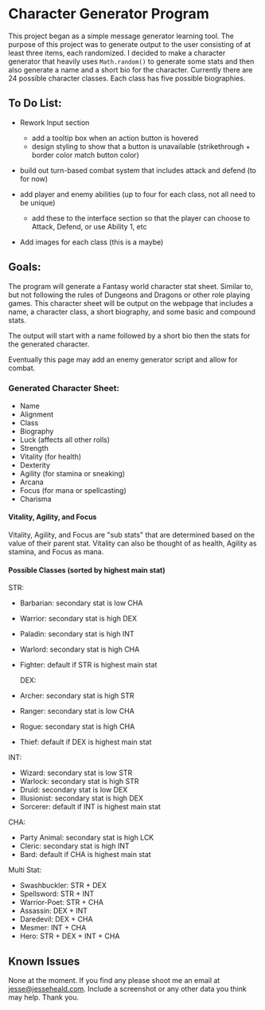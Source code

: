 # Character Generator Program
This project began as a simple message generator learning tool. The purpose of this project was to generate output to the user consisting of at least three items, each randomized. I decided to make a character generator that heavily uses `Math.random()` to generate some stats and then also generate a name and a short bio for the character. Currently there are 24 possible character classes. Each class has five possible biographies. 

## To Do List:
  * Rework Input section
    * add a tooltip box when an action button is hovered
    * design styling to show that a button is unavailable (strikethrough + border color match button color)
    
  * build out turn-based combat system that includes attack and defend (to for now)
  * add player and enemy abilities (up to four for each class, not all need to be unique)
      * add these to the interface section so that the player can choose to Attack, Defend, or use Ability 1, etc
  * Add images for each class (this is a maybe)





## Goals:
The program will generate a Fantasy world character stat sheet. Similar to, but not following the rules of Dungeons and Dragons or other role playing games. This character sheet will be output on the webpage that includes a name, a character class, a short biography, and some basic and compound stats.

The output will start with a name followed by a short bio then the stats for the generated character.

Eventually this page may add an enemy generator script and allow for combat.

### Generated Character Sheet:
  * Name
  * Alignment
  * Class
  * Biography
  * Luck (affects all other rolls)
  * Strength
  * Vitality (for health)
  * Dexterity
  * Agility (for stamina or sneaking)
  * Arcana
  * Focus (for mana or spellcasting)
  * Charisma

  #### Vitality, Agility, and Focus
Vitality, Agility, and Focus are "sub stats" that are determined based on the value of their parent stat. Vitality can also be thought of as health, Agility as stamina, and Focus as mana.

  #### Possible Classes (sorted by highest main stat)
  STR:
  * Barbarian: secondary stat is low CHA
  * Warrior: secondary stat is high DEX
  * Paladin: secondary stat is high INT
  * Warlord: secondary stat is high CHA
  * Fighter: default if STR is highest main stat

    DEX:
  * Archer: secondary stat is high STR
  * Ranger: secondary stat is low CHA
  * Rogue: secondary stat is high CHA
  * Thief: default if DEX is highest main stat

  INT:
  * Wizard: secondary stat is low STR
  * Warlock: secondary stat is high STR
  * Druid: secondary stat is low DEX
  * Illusionist: secondary stat is high DEX
  * Sorcerer: default if INT is highest main stat

  CHA:
  * Party Animal: secondary stat is high LCK
  * Cleric: secondary stat is high INT
  * Bard: default if CHA is highest main stat

  Multi Stat:
  * Swashbuckler: STR + DEX
  * Spellsword: STR + INT
  * Warrior-Poet: STR + CHA
  * Assassin: DEX + INT
  * Daredevil: DEX + CHA
  * Mesmer: INT + CHA
  * Hero: STR + DEX + INT + CHA

  ## Known Issues

None at the moment. If you find any please shoot me an email at jesse@jesseheald.com. Include a screenshot or any other data you think may help. Thank you.